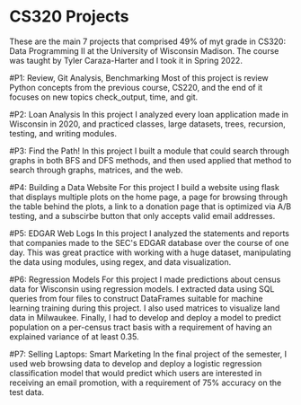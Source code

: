 # CS320 Projects

These are the main 7 projects that comprised 49% of myt grade in CS320: Data Programming II at the University of Wisconsin Madison. The course was taught by Tyler Caraza-Harter and I took it in Spring 2022.

#P1: Review, Git Analysis, Benchmarking
Most of this project is review Python concepts from the previous course, CS220, and the end of it focuses on new topics check_output, time, and git.

#P2: Loan Analysis
In this project I analyzed every loan application made in Wisconsin in 2020, and practiced classes, large datasets, trees, recursion, testing, and writing modules.

#P3: Find the Path!
In this project I built a module that could search through graphs in both BFS and DFS methods, and then used applied that method to search through graphs, matrices, and the web.

#P4: Building a Data Website
For this project I build a website using flask that displays multiple plots on the home page, a page for browsing through the table behind the plots, a link to a donation page that is optimized via A/B testing, and a subscirbe button that only accepts valid email addresses.

#P5: EDGAR Web Logs
In this project I analyzed the statements and reports that companies made to the SEC's EDGAR database over the course of one day. This was great practice with working with a huge dataset, manipulating the data using modules, using regex, and data visualization.

#P6: Regression Models
For this project I made predictions about census data for Wisconsin using regression models. I extracted data using SQL queries from four files to construct DataFrames suitable for machine learning training during this project. I also used matrices to visualize land data in Milwaukee. Finally, I had to develop and deploy a model to predict population on a per-census tract basis with a requirement of having an explained variance of at least 0.35.

#P7: Selling Laptops: Smart Marketing
In the final project of the semester, I used web browsing data to develop and deploy a logistic regression classification model that would predict which users are interested in receiving an email promotion, with a requirement of 75% accuracy on the test data.
